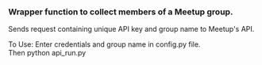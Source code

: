 ### Wrapper function to collect members of a Meetup group.  

Sends request containing unique API key and group name to Meetup's API. 

To Use:
Enter credentials and group name in config.py file.  
Then python api_run.py
